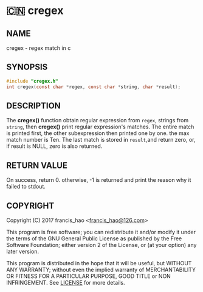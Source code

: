 # :cn: cregex 
## NAME
cregex - regex match in c

## SYNOPSIS
```c
#include "cregex.h"
int cregex(const char *regex, const char *string, char *result);
```
## DESCRIPTION
The **cregex()** function obtain regular expression from `regex`, strings from `string`, 
then **cregex()** print regular expression's matches. The entire match is printed first,
the other subexpression then printed one by one. the max match number is Ten. The last 
match is stored in `result`,and return zero, or, if result is NULL, zero is also returned.

## RETURN VALUE
On success, return 0. otherwise, -1 is returned and print the reason why it failed to stdout.

## COPYRIGHT
Copyright (C) 2017 francis_hao \<francis_hao@126.com>

This program is free software; you can redistribute it and/or modify 
it under the terms of the GNU General Public License as published by 
the Free Software Foundation; either version 2 of the License, 
or (at your option) any later version.

This program is distributed in the hope that it will be useful, but
WITHOUT ANY WARRANTY; without even the implied warranty of
MERCHANTABILITY OR FITNESS FOR A PARTICULAR PURPOSE, GOOD TITLE or
NON INFRINGEMENT.  See [LICENSE] for more details.




[LICENSE]:LICENSE





